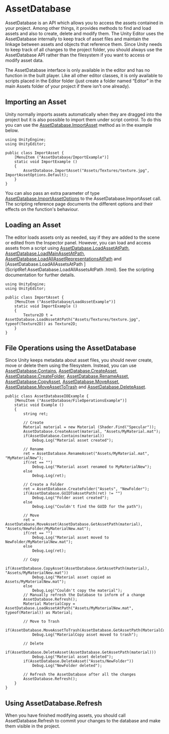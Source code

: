AssetDatabase
=============


AssetDatabase is an API which allows you to access the assets contained in your project. Among other things, it provides methods to find and load assets and also to create, delete and modify them. The Unity Editor uses the AssetDatabase internally to keep track of asset files and maintain the linkage between assets and objects that reference them. Since Unity needs to keep track of all changes to the project folder, you should always use the AssetDatabase API rather than the filesystem if you want to access or modify asset data.

The AssetDatabase interface is only available in the editor and has no function in the built player. Like all other editor classes, it is only available to scripts placed in the Editor folder (just create a folder named “Editor” in the main Assets folder of your project if there isn't one already).

Importing an Asset
------------------


Unity normally imports assets automatically when they are dragged into the project but it is also possible to import them under script control. To do this you can use the [AssetDatabase.ImportAsset](ScriptRef:AssetDatabase.ImportAsset.html) method as in the example below.

````
using UnityEngine;
using UnityEditor;

public class ImportAsset {
	[MenuItem ("AssetDatabase/ImportExample")]
	static void ImportExample ()
	{
		AssetDatabase.ImportAsset("Assets/Textures/texture.jpg", ImportAssetOptions.Default);
	}
}
````

You can also pass an extra parameter of type [AssetDatabase.ImportAssetOptions](ScriptRef:ImportAssetOptions.html) to the AssetDatabase.ImportAsset call. The scripting reference page documents the different options and their effects on the function's behaviour.


Loading an Asset
----------------


The editor loads assets only as needed, say if they are added to the scene or edited from the Inspector panel. However, you can load and access assets from a script using [AssetDatabase.LoadAssetAtPath](ScriptRef:AssetDatabase.LoadAssetAtPath.html), [AssetDatabase.LoadMainAssetAtPath](ScriptRef:AssetDatabase.LoadMainAssetAtPath.html),  [AssetDatabase.LoadAllAssetRepresentationsAtPath](ScriptRef:AssetDatabase.LoadAllAssetRepresentationsAtPath.html) and [AssetDatabase.LoadAllAssetsAtPath ](ScriptRef:AssetDatabase.LoadAllAssetsAtPath .html). See the scripting documentation for further details.

````
using UnityEngine;
using UnityEditor;

public class ImportAsset {
	[MenuItem ("AssetDatabase/LoadAssetExample")]
	static void ImportExample ()
	{
		Texture2D t = AssetDatabase.LoadAssetAtPath("Assets/Textures/texture.jpg", typeof(Texture2D)) as Texture2D;
	}
}
````


File Operations using the AssetDatabase
---------------------------------------


Since Unity keeps metadata about asset files, you should never create, move or delete them using the filesystem. Instead, you can use [AssetDatabase.Contains](ScriptRef:AssetDatabase.Contains.html), [AssetDatabase.CreateAsset](ScriptRef:AssetDatabase.CreateAsset.html), [AssetDatabase.CreateFolder](ScriptRef:AssetDatabase.CreateFolder.html), [AssetDatabase.RenameAsset](ScriptRef:AssetDatabase.RenameAsset.html), [AssetDatabase.CopyAsset](ScriptRef:AssetDatabase.CopyAsset.html), [AssetDatabase.MoveAsset](ScriptRef:AssetDatabase.MoveAsset.html), [AssetDatabase.MoveAssetToTrash](ScriptRef:AssetDatabase.MoveAssetToTrash.html) and [AssetDatabase.DeleteAsset](ScriptRef:AssetDatabase.DeleteAsset.html).


````
public class AssetDatabaseIOExample {
	[MenuItem ("AssetDatabase/FileOperationsExample")]
	static void Example ()
	{
		string ret;
		
		// Create
		Material material = new Material (Shader.Find("Specular"));
		AssetDatabase.CreateAsset(material, "Assets/MyMaterial.mat");
		if(AssetDatabase.Contains(material))
			Debug.Log("Material asset created");
		
		// Rename
		ret = AssetDatabase.RenameAsset("Assets/MyMaterial.mat", "MyMaterialNew");
		if(ret == "")
			Debug.Log("Material asset renamed to MyMaterialNew");
		else
			Debug.Log(ret);
		
		// Create a Folder
		ret = AssetDatabase.CreateFolder("Assets", "NewFolder");
		if(AssetDatabase.GUIDToAssetPath(ret) != "")
			Debug.Log("Folder asset created");
		else
			Debug.Log("Couldn't find the GUID for the path");
		
		// Move
		ret = AssetDatabase.MoveAsset(AssetDatabase.GetAssetPath(material), "Assets/NewFolder/MyMaterialNew.mat");
		if(ret == "")
			Debug.Log("Material asset moved to NewFolder/MyMaterialNew.mat");
		else
			Debug.Log(ret);
		
		// Copy
		if(AssetDatabase.CopyAsset(AssetDatabase.GetAssetPath(material), "Assets/MyMaterialNew.mat"))
			Debug.Log("Material asset copied as Assets/MyMaterialNew.mat");
		else
			Debug.Log("Couldn't copy the material");
		// Manually refresh the Database to inform of a change
		AssetDatabase.Refresh();
		Material MaterialCopy = AssetDatabase.LoadAssetAtPath("Assets/MyMaterialNew.mat", typeof(Material)) as Material;
		
		// Move to Trash
		if(AssetDatabase.MoveAssetToTrash(AssetDatabase.GetAssetPath(MaterialCopy)))
			Debug.Log("MaterialCopy asset moved to trash");
		
		// Delete
		if(AssetDatabase.DeleteAsset(AssetDatabase.GetAssetPath(material)))
			Debug.Log("Material asset deleted");
		if(AssetDatabase.DeleteAsset("Assets/NewFolder"))
			Debug.Log("NewFolder deleted");
		
		// Refresh the AssetDatabase after all the changes
		AssetDatabase.Refresh();
	}
}
````


Using AssetDatabase.Refresh
---------------------------


When you have finished modifying assets, you should call AssetDatabase.Refresh to commit your changes to the database and make them visible in the project.

